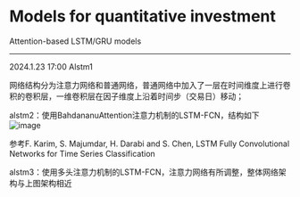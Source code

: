 # Models for quantitative investment

Attention-based LSTM/GRU models

---
2024.1.23 17:00  Alstm1

网络结构分为注意力网络和普通网络，普通网络中加入了一层在时间维度上进行卷积的卷积层，一维卷积层在因子维度上沿着时间步（交易日）移动；

alstm2：使用BahdananuAttention注意力机制的LSTM-FCN，结构如下
![image](https://github.com/SKYDOGGGG/miyuan/assets/140141758/9da751b8-cb34-4c4b-9bf5-d43a026da48d)

参考F. Karim, S. Majumdar, H. Darabi and S. Chen, LSTM Fully Convolutional Networks for Time Series Classification

alstm3：使用多头注意力机制的LSTM-FCN，注意力网络有所调整，整体网络架构与上图架构相近
